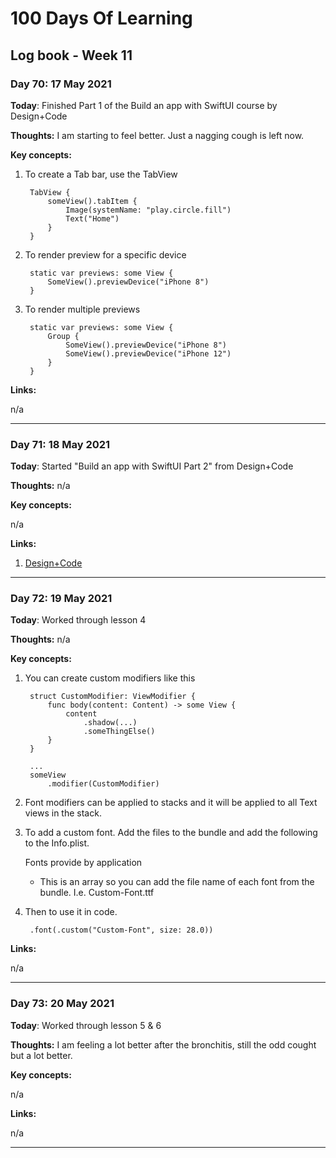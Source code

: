 # 100 Days Of Learning

## Log book - Week 11

### Day 70: 17 May 2021

**Today**: Finished Part 1 of the Build an app with SwiftUI course by Design+Code

**Thoughts:** I am starting to feel better. Just a nagging cough is left now.

**Key concepts:**

1. To create a Tab bar, use the TabView

		TabView {
		    someView().tabItem {
		        Image(systemName: "play.circle.fill")
		        Text("Home")
		    }
		}


2. To render preview for a specific device

		static var previews: some View {
		    SomeView().previewDevice("iPhone 8")
		}

3. To render multiple previews

		static var previews: some View {
			Group {
		   		SomeView().previewDevice("iPhone 8")
		   		SomeView().previewDevice("iPhone 12")
		   	}
		}


**Links:**

n/a

---

### Day 71: 18 May 2021

**Today**: Started "Build an app with SwiftUI Part 2" from Design+Code
 
**Thoughts:** n/a

**Key concepts:**

n/a

**Links:**

1. [Design+Code](https://designcode.io/swiftui2)

---

### Day 72: 19 May 2021

**Today**: Worked through lesson 4

**Thoughts:** n/a

**Key concepts:**

1. You can create custom modifiers like this

		struct CustomModifier: ViewModifier {
		    func body(content: Content) -> some View {
		        content
		            .shadow(...)
		            .someThingElse()
		    }
		}

		...
		someView
			.modifier(CustomModifier)

2. Font modifiers can be applied to stacks and it will be applied to all Text views in the stack.
3. To add a custom font. Add the files to the bundle and add the following to the Info.plist.

	Fonts provide by application
	* This is an array so you can add the file name of each font from the bundle. I.e. Custom-Font.ttf
4. Then to use it in code.

		.font(.custom("Custom-Font", size: 28.0))

**Links:**

n/a

---

### Day 73: 20 May 2021

**Today**: Worked through lesson 5 & 6

**Thoughts:** I am feeling a lot better after the bronchitis, still the odd cought but a lot better.

**Key concepts:**

n/a

**Links:**

n/a

---
